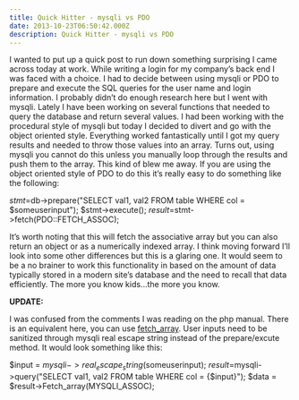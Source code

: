 ```yaml
---
title: Quick Hitter - mysqli vs PDO
date: 2013-10-23T06:50:42.000Z
description: Quick Hitter - mysqli vs PDO
---
```


I wanted to put up a quick post to run down something surprising I came across today at work. While writing a login for my company’s back end I was faced with a choice. I had to decide between using mysqli or PDO to prepare and execute the SQL queries for the user name and login information. I probably didn’t do enough research here but I went with mysqli. Lately I have been working on several functions that needed to query the database and return several values. I had been working with the procedural style of mysqli but today I decided to divert and go with the object oriented style. Everything worked fantastically until I got my query results and needed to throw those values into an array. Turns out, using mysqli you cannot do this unless you manually loop through the results and push them to the array. This kind of blew me away. If you are using the object oriented style of PDO to do this it’s really easy to do something like the following:

$stmt = $db->prepare("SELECT val1, val2 FROM table WHERE col = $someuserinput"); $stmt->execute(); $result = $stmt->fetch(PDO::FETCH_ASSOC);

It’s worth noting that this will fetch the associative array but you can also return an object or as a numerically indexed array. I think moving forward I’ll look into some other differences but this is a glaring one. It would seem to be a no brainer to work this functionality in based on the amount of data typically stored in a modern site’s database and the need to recall that data efficiently. The more you know kids…the more you know.

**UPDATE:**

I was confused from the comments I was reading on the php manual. There is an equivalent here, you can use [fetch_array](http://php.net/manual/en/mysqli-result.fetch-array.php 'PHP.net mysqli fetch array'). User inputs need to be sanitized through mysqli real escape string instead of the prepare/excute method. It would look something like this:

$input = $mysqli->real_escape_string($someuserinput); $result = $mysqli->query("SELECT val1, val2 FROM table WHERE col = {$input}"); $data = $result->Fetch_array(MYSQLI_ASSOC);
